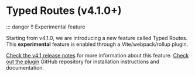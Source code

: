 # Typed Routes (v4.1.0+)

::: danger ‼️ Experimental feature

Starting from v4.1.0, we are introducing a new feature called Typed Routes. This **experimental** feature is enabled through a Vite/webpack/rollup plugin.

[Check the v4.1 release notes](https://github.com/vuejs/router/releases/tag/v4.1.0) for more information about this feature.
[Check out the plugin](https://github.com/posva/unplugin-vue-router) GitHub repository for installation instructions and documentation.
